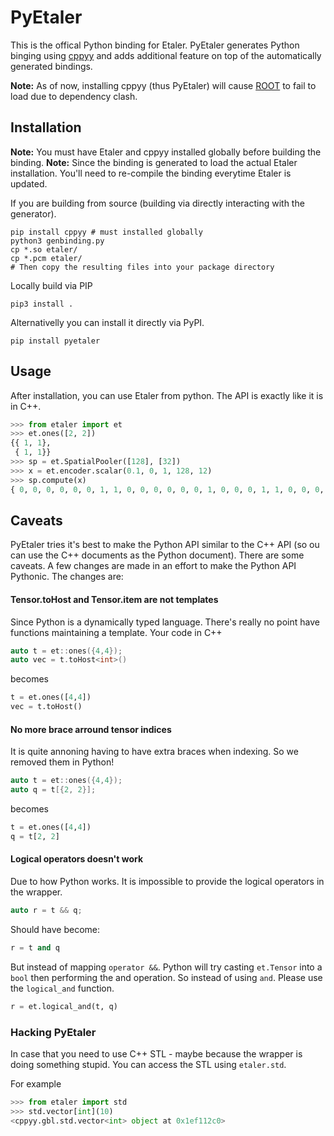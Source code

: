 # PyEtaler

This is the offical Python binding for Etaler. PyEtaler generates Python binging using [cppyy](https://cppyy.readthedocs.io/en/latest/) and adds additional feature on top of the automatically generated bindings.


**Note:** As of now, installing cppyy (thus PyEtaler) will cause [ROOT](https://root.cern.ch) to fail to load due to dependency clash.

## Installation

**Note:** You must have Etaler and cppyy installed globally before building the binding.
**Note:** Since the binding is generated to load the actual Etaler installation. You'll need to re-compile the binding everytime Etaler is updated.

If you are building from source (building via directly interacting with the generator).

```shell
pip install cppyy # must installed globally
python3 genbinding.py
cp *.so etaler/
cp *.pcm etaler/
# Then copy the resulting files into your package directory
```

Locally build via PIP

```shell
pip3 install .
```

Alternativelly you can install it directly via PyPI.

```shell
pip install pyetaler
```

## Usage

After installation, you can use Etaler from python. The API is exactly like it is in C++.

```python
>>> from etaler import et
>>> et.ones([2, 2])
{{ 1, 1}, 
 { 1, 1}}
>>> sp = et.SpatialPooler([128], [32])
>>> x = et.encoder.scalar(0.1, 0, 1, 128, 12)
>>> sp.compute(x)
{ 0, 0, 0, 0, 0, 0, 1, 1, 0, 0, 0, 0, 0, 0, 1, 0, 0, 0, 1, 1, 0, 0, 0, 0, 0, 0, 0, 0, 0, 0, 1, 0}
```

## Caveats

PyEtaler tries it's best to make the Python API similar to the C++ API (so ou can use the C++ documents as the Python document). There are some caveats. A few changes are made in an effort to make the Python API Pythonic. The changes are:

#### Tensor.toHost and Tensor.item are not templates

Since Python is a dynamically typed language. There's really no point have functions maintaining a template. Your code in C++

```C++
auto t = et::ones({4,4});
auto vec = t.toHost<int>()
```

becomes

```Python
t = et.ones([4,4])
vec = t.toHost()
```

#### No more brace arround tensor indices

It is quite annoning having to have extra braces when indexing. So we removed them in Python!

```C++
auto t = et::ones({4,4});
auto q = t[{2, 2}];
```

becomes

```Python
t = et.ones([4,4])
q = t[2, 2]
```

#### Logical operators doesn't work

Due to how Python works. It is impossible to provide the logical operators in the wrapper.

```C++
auto r = t && q;
```

Should have become:

```Python
r = t and q
```

But instead of mapping `operator &&`. Python will try casting `et.Tensor` into a `bool` then performing the and operation.
So instead of using `and`. Please use the `logical_and` function.

```Python
r = et.logical_and(t, q)
```

### Hacking PyEtaler

In case that you need to use C++ STL - maybe because the wrapper is doing something stupid. You can access the STL using `etaler.std`.

For example

```Python
>>> from etaler import std
>>> std.vector[int](10)
<cppyy.gbl.std.vector<int> object at 0x1ef112c0>
```
